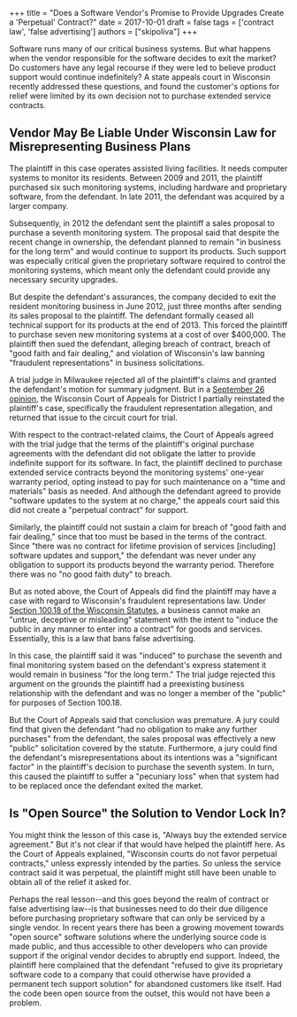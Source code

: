 +++
title = "Does a Software Vendor's Promise to Provide Upgrades Create a 'Perpetual' Contract?"
date = 2017-10-01
draft = false
tags = ['contract law', 'false advertising']
authors = ["skipoliva"]
+++

Software runs many of our critical business systems. But what happens when the vendor responsible for the software decides to exit the market? Do customers have any legal recourse if they were led to believe product support would continue indefinitely? A state appeals court in Wisconsin recently addressed these questions, and found the customer's options for relief were limited by its own decision not to purchase extended service contracts.

## Vendor May Be Liable Under Wisconsin Law for Misrepresenting Business Plans

The plaintiff in this case operates assisted living facilities. It needs computer systems to monitor its residents. Between 2009 and 2011, the plaintiff purchased six such monitoring systems, including hardware and proprietary software, from the defendant. In late 2011, the defendant was acquired by a larger company.

Subsequently, in 2012 the defendant sent the plaintiff a sales proposal to purchase a seventh monitoring system. The proposal said that despite the recent change in ownership, the defendant planned to remain "in business for the long term" and would continue to support its products. Such support was especially critical given the proprietary software required to control the monitoring systems, which meant only the defendant could provide any necessary security upgrades.

But despite the defendant's assurances, the company decided to exit the resident monitoring business in June 2012, just three months after sending its sales proposal to the plaintiff. The defendant formally ceased all technical support for its products at the end of 2013. This forced the plaintiff to purchase seven new monitoring systems at a cost of over $400,000. The plaintiff then sued the defendant, alleging breach of contract, breach of "good faith and fair dealing," and violation of Wisconsin's law banning "fraudulent representations" in business solicitations.

A trial judge in Milwaukee rejected all of the plaintiff's claims and granted the defendant's motion for summary judgment. But in a [September 26 opinion](https://scholar.google.com/scholar_case?case=12685763702261426536), the Wisconsin Court of Appeals for District I partially reinstated the plaintiff's case, specifically the fraudulent representation allegation, and returned that issue to the circuit court for trial.

With respect to the contract-related claims, the Court of Appeals agreed with the trial judge that the terms of the plaintiff's original purchase agreements with the defendant did not obligate the latter to provide indefinite support for its software. In fact, the plaintiff declined to purchase extended service contracts beyond the monitoring systems' one-year warranty period, opting instead to pay for such maintenance on a "time and materials" basis as needed. And although the defendant agreed to provide "software updates to the system at no charge," the appeals court said this did not create a "perpetual contract" for support.

Similarly, the plaintiff could not sustain a claim for breach of "good faith and fair dealing," since that too must be based in the terms of the contract. Since "there was no contract for lifetime provision of services [including] software updates and support," the defendant was never under any obligation to support its products beyond the warranty period. Therefore there was no "no good faith duty" to breach.

But as noted above, the Court of Appeals did find the plaintiff may have a case with regard to Wisconsin's fraudulent representations law. Under [Section 100.18 of the Wisconsin Statutes](https://docs.legis.wisconsin.gov/statutes/statutes/100/18), a business cannot make an "untrue, deceptive or misleading" statement with the intent to "induce the public in any manner to enter into a contract" for goods and services. Essentially, this is a law that bans false advertising.

In this case, the plaintiff said it was "induced" to purchase the seventh and final monitoring system based on the defendant's express statement it would remain in business "for the long term." The trial judge rejected this argument on the grounds the plaintiff had a preexisting business relationship with the defendant and was no longer a member of the "public" for purposes of Section 100.18.

But the Court of Appeals said that conclusion was premature. A jury could find that given the defendant "had no obligation to make any further purchases" from the defendant, the sales proposal was effectively a new "public" solicitation covered by the statute. Furthermore, a jury could find the defendant's misrepresentations about its intentions was a "significant factor" in the plaintiff's decision to purchase the seventh system. In turn, this caused the plaintiff to suffer a "pecuniary loss" when that system had to be replaced once the defendant exited the market.

## Is "Open Source" the Solution to Vendor Lock In?

You might think the lesson of this case is, "Always buy the extended service agreement." But it's not clear if that would have helped the plaintiff here. As the Court of Appeals explained, "Wisconsin courts do not favor perpetual contracts," unless expressly intended by the parties. So unless the service contract said it was perpetual, the plaintiff might still have been unable to obtain all of the relief it asked for.

Perhaps the real lesson--and this goes beyond the realm of contract or false advertising law--is that businesses need to do their due diligence before purchasing proprietary software that can only be serviced by a single vendor. In recent years there has been a growing movement towards "open source" software solutions where the underlying source code is made public, and thus accessible to other developers who can provide support if the original vendor decides to abruptly end support. Indeed, the plaintiff here complained that the defendant "refused to give its proprietary software code to a company that could otherwise have provided a permanent tech support solution" for abandoned customers like itself. Had the code been open source from the outset, this would not have been a problem.

